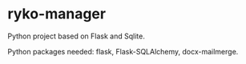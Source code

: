 # ryko-manager

Python project based on Flask and Sqlite.

Python packages needed: flask, Flask-SQLAlchemy,  docx-mailmerge.

